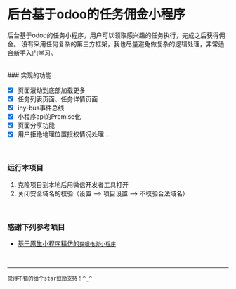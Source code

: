 # 后台基于odoo的任务佣金小程序

后台基于odoo的任务小程序，用户可以领取感兴趣的任务执行，完成之后获得佣金。
没有采用任何复杂的第三方框架，我也尽量避免做复杂的逻辑处理，非常适合新手入门学习。

<br/>
### 实现的功能

- [x] 页面滚动到底部加载更多
- [x] 任务列表页面、任务详情页面
- [x] iny-bus事件总线
- [x] 小程序api的Promise化
- [x] 页面分享功能
- [x] 用户拒绝地理位置授权情况处理
	...
<br/>

### 运行本项目
1. 克隆项目到本地后用微信开发者工具打开
2. 关闭安全域名的校验（设置 --> 项目设置 --> 不校验合法域名）
<br/>


### 感谢下列参考项目

- [基于原生小程序精仿的`猫眼电影小程序`](https://github.com/zhangZhiHao1996/weapp-movie-master)

<br/>

<hr/>

`觉得不错的给个star鼓励支持！^_^`







